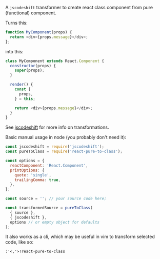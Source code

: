 A `jscodeshift` transformer to create react class component from pure (functional) component.

Turns this:

```javascript
function MyComponent(props) {
  return <div>{props.message}</div>;
};
```

into this:

```javascript
class MyComponent extends React.Component {
  constructor(props) {
    super(props);
  }

  render() {
    const {
      props,
    } = this;

    return <div>{props.message}</div>;
  }
}
```

See [jscodeshift](https://github.com/facebook/jscodeshift) for more info on transformations.

Basic manual usage in node (you probably don't need it):

```javascript
const jscodeshift = require('jscodeshift');
const pureToClass = require('react-pure-to-class');

const options = {
  reactComponent: 'React.Component',
  printOptions: {
    quote: 'single',
    trailingComma: true,
  },
};

const source = ''; // your source code here;

const transformedSource = pureToClass(
  { source },
  { jscodeshift },
  options // or empty object for defaults
);
```

It also works as a cli, which may be useful in vim to transform selected code, like so:

```
:'<,'>!react-pure-to-class
```

